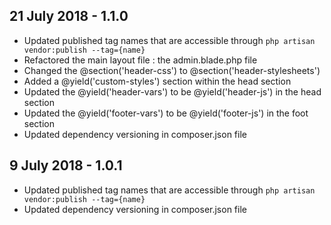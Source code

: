 ## 21 July 2018 - 1.1.0

- Updated published tag names that are accessible through `php artisan vendor:publish --tag={name}`
- Refactored the main layout file : the admin.blade.php file
- Changed the @section('header-css') to @section('header-stylesheets')
- Added a @yield('custom-styles') section within the head section
- Updated the @yield('header-vars') to be @yield('header-js') in the head section
- Updated the @yield('footer-vars') to be @yield('footer-js') in the foot section
- Updated dependency versioning in composer.json file

## 9 July 2018 - 1.0.1

- Updated published tag names that are accessible through `php artisan vendor:publish --tag={name}`
- Updated dependency versioning in composer.json file
